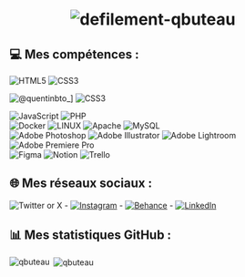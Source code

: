 <h1 align="center">
  <img src="https://readme-typing-svg.demolab.com/?lines=Bienvenue+sur+mon+GitHub+!;Je+m'appelle+Quentin+Buteau;et+je+suis+Développeur+Front-End+Junior.&font=Outfit%35Code&center=true&width=450&height=50&duration=3000&pause=1000" alt="defilement-qbuteau">
</h1>

## 💻 Mes compétences :
![HTML5](https://img.shields.io/badge/html5-%23E34F26.svg?style=for-the-badge&logo=html5&logoColor=white)
![CSS3](https://img.shields.io/badge/css3-%231572B6.svg?style=for-the-badge&logo=css3&logoColor=white)

![@quentinbto_](https://img.shields.io/badge/twitter-%#231DA1F2.svg?style=for-the-badge&logo=twitter&logoColor=white)]
![CSS3](https://img.shields.io/badge/css3-%231572B6.svg?style=for-the-badge&logo=css3&logoColor=white) 

![JavaScript](https://img.shields.io/badge/javascript-%23323330.svg?style=for-the-badge&logo=javascript&logoColor=%23F7DF1E)
![PHP](https://img.shields.io/badge/php-%23777BB4.svg?style=for-the-badge&logo=php&logoColor=white) <br>
![Docker](https://img.shields.io/badge/docker-%230db7ed.svg?style=for-the-badge&logo=docker&logoColor=white)
![LINUX](https://img.shields.io/badge/Linux-FCC624?style=for-the-badge&logo=linux&logoColor=black) 
![Apache](https://img.shields.io/badge/apache-%23D42029.svg?style=for-the-badge&logo=apache&logoColor=white) 
![MySQL](https://img.shields.io/badge/mysql-%2300f.svg?style=for-the-badge&logo=mysql&logoColor=white)<br>
![Adobe Photoshop](https://img.shields.io/badge/adobephotoshop-%2331A8FF.svg?style=for-the-badge&logo=adobephotoshop&logoColor=white) 
![Adobe Illustrator](https://img.shields.io/badge/adobeillustrator-%23FF9A00.svg?style=for-the-badge&logo=adobeillustrator&logoColor=white) 
![Adobe Lightroom](https://img.shields.io/badge/Adobe%20Lightroom-31A8FF.svg?style=for-the-badge&logo=Adobe%20Lightroom&logoColor=white) 
![Adobe Premiere Pro](https://img.shields.io/badge/Adobe%20Premiere%20Pro-9999FF.svg?style=for-the-badge&logo=Adobe%20Premiere%20Pro&logoColor=white) <br>
![Figma](https://img.shields.io/badge/figma-%23F24E1E.svg?style=for-the-badge&logo=figma&logoColor=white) 
![Notion](https://img.shields.io/badge/Notion-%23000000.svg?style=for-the-badge&logo=notion&logoColor=white) 
![Trello](https://img.shields.io/badge/Trello-%23026AA7.svg?style=for-the-badge&logo=Trello&logoColor=white)

## 🌐 Mes réseaux sociaux :
![Twitter or X](https://img.shields.io/twitter/follow/:quentinbto_) -
[![Instagram](https://img.shields.io/badge/Instagram-%23E4405F?style=social&logo=instagram)](https://www.instagram.com/quentin.bto/) -
[![Behance](https://img.shields.io/badge/Behance-1769ff?logo=behance&logoColor=white)](https://behance.net/qbuteau) -
[![LinkedIn](https://img.shields.io/badge/LinkedIn-%230077B5.svg?logo=linkedin&logoColor=white)](https://linkedin.com/in/quentin-buteau)

## 📊 Mes statistiques GitHub :
<p><img align="left" src="https://github-readme-stats.vercel.app/api/top-langs?username=qbuteau&show_icons=true&locale=en&layout=compact" alt="qbuteau" /></p>
<p>&nbsp;<img align="center" src="https://github-readme-stats.vercel.app/api?username=qbuteau&show_icons=true&locale=en" alt="qbuteau" /></p>
